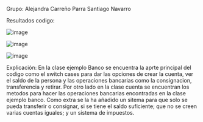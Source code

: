Grupo: 
Alejandra Carreño Parra
Santiago Navarro

Resultados codigo:

![image](https://github.com/user-attachments/assets/505b63b6-0fac-4957-861a-1aade332fa75)

![image](https://github.com/user-attachments/assets/adf1cdaf-6968-43c4-97bc-2a5713c76a20)

![image](https://github.com/user-attachments/assets/3b7e81ed-5ea5-40bd-9d7a-25e37a707054)



Explicación:
En la clase ejemplo Banco se encuentra la aprte principal del codigo como el switch cases para dar las opciones de crear la cuenta, ver el saldo de la persona y las operaciones bancarias como la consignacion, transferencia y retirar. Por otro lado en la clase cuenta se encuentran los metodos para hacer las operaciones bancarias encontradas en la clase ejemplo banco. Como extra se la ha añadido un sitema para que solo se pueda transferir o consignar, si se tiene el saldo suficiente; que no se creen varias cuentas iguales; y un sistema de impuestos.
